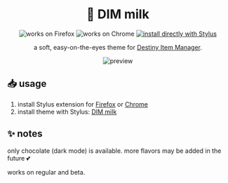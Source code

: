 <h1 align="center">
	🧋 DIM milk
</h1>

<p align="center">
		<img alt="works on Firefox" src="https://img.shields.io/badge/works_on-firefox-ff8c28?style=for-the-badge&logo=Firefox-Browser&logoColor=white">
		<img alt="works on Chrome" src="https://img.shields.io/badge/works_on-chrome-4285f4?style=for-the-badge&logo=Google-chrome&logoColor=white">
	<a href="https://milkembers.github.io/DIM-milk/DIM-milk.user.css">
		<img alt="install directly with Stylus" src="https://img.shields.io/badge/install_directly_with-stylus-00adad?style=for-the-badge"></a>
</p>

<p align="center">
	a soft, easy-on-the-eyes theme for <a href="https://github.com/DestinyItemManager/DIM">Destiny Item Manager</a>.
</p>

<p align="center">
	<img alt="preview" src="https://milkembers.github.io/DIM-milk/assets/xpreview.png">
</p>

## 📥 usage

1. install Stylus extension for [Firefox](https://addons.mozilla.org/en-US/firefox/addon/styl-us/) or [Chrome](https://chrome.google.com/webstore/detail/stylus/clngdbkpkpeebahjckkjfobafhncgmne)
2. install theme with Stylus: [DIM milk](https://milkembers.github.io/DIM-milk/DIM-milk.user.css)
  
## ✨ notes

only chocolate (dark mode) is available. more flavors may be added in the future 💕

works on regular and beta.